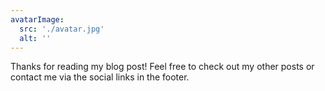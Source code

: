 ```yaml
---
avatarImage:
  src: './avatar.jpg'
  alt: ''
---
```


Thanks for reading my blog post! Feel free to check out my other posts or contact me via the social links in the footer.
